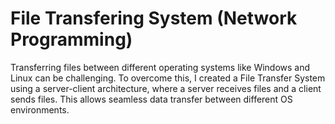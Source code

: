 # File Transfering System (Network Programming) 

Transferring files between different operating systems like Windows and Linux can be challenging. To overcome this, I created a File Transfer System using a server-client architecture, where a server receives files and a client sends files. This allows seamless data transfer between different OS environments.